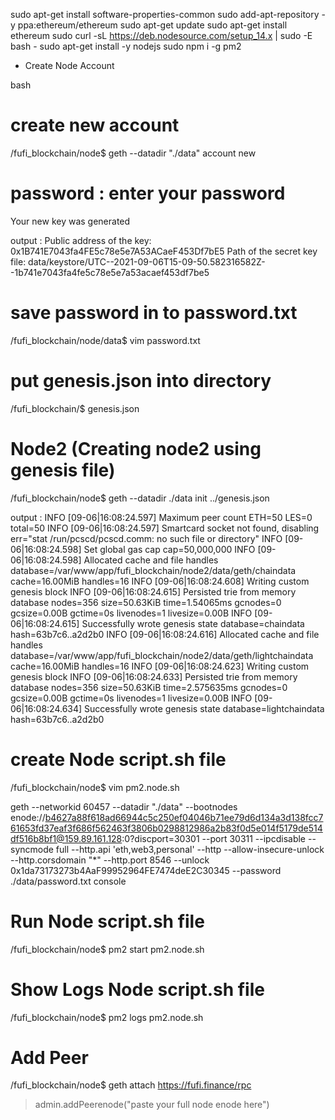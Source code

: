 sudo apt-get install software-properties-common
  sudo add-apt-repository -y ppa:ethereum/ethereum
  sudo apt-get update
  sudo apt-get install ethereum
  sudo curl -sL https://deb.nodesource.com/setup_14.x | sudo -E bash -
  sudo apt-get install -y nodejs
  sudo npm i -g pm2 


- Create Node Account

  
bash
  # create new account
  /fufi_blockchain/node$ geth --datadir "./data" account new
  
  # password : enter your password
  Your new key was generated
  
  output :
  Public address of the key:   0x1B741E7043fa4FE5c78e5e7A53ACaeF453Df7bE5 
  Path of the secret key file: data/keystore/UTC--2021-09-06T15-09-50.582316582Z--1b741e7043fa4fe5c78e5e7a53acaef453df7be5
  
  
  # save password in to password.txt 
  /fufi_blockchain/node/data$ vim password.txt
  
  # put genesis.json into directory
  /fufi_blockchain/$ genesis.json
  
  
  

#  Node2 (Creating node2 using genesis file)
 /fufi_blockchain/node$ geth --datadir ./data init ../genesis.json

 output : 
 INFO [09-06|16:08:24.597] Maximum peer count                       ETH=50 LES=0 total=50
 INFO [09-06|16:08:24.597] Smartcard socket not found, disabling    err="stat /run/pcscd/pcscd.comm: no such file or directory"
 INFO [09-06|16:08:24.598] Set global gas cap                       cap=50,000,000
 INFO [09-06|16:08:24.598] Allocated cache and file handles         database=/var/www/app/fufi_blockchain/node2/data/geth/chaindata cache=16.00MiB handles=16
 INFO [09-06|16:08:24.608] Writing custom genesis block
 INFO [09-06|16:08:24.615] Persisted trie from memory database      nodes=356 size=50.63KiB time=1.54065ms gcnodes=0 gcsize=0.00B gctime=0s livenodes=1 livesize=0.00B
 INFO [09-06|16:08:24.615] Successfully wrote genesis state         database=chaindata hash=63b7c6..a2d2b0
 INFO [09-06|16:08:24.616] Allocated cache and file handles         database=/var/www/app/fufi_blockchain/node2/data/geth/lightchaindata cache=16.00MiB handles=16
 INFO [09-06|16:08:24.623] Writing custom genesis block
 INFO [09-06|16:08:24.633] Persisted trie from memory database      nodes=356 size=50.63KiB time=2.575635ms gcnodes=0 gcsize=0.00B gctime=0s livenodes=1 livesize=0.00B
 INFO [09-06|16:08:24.634] Successfully wrote genesis state         database=lightchaindata hash=63b7c6..a2d2b0


# create Node script.sh file 
/fufi_blockchain/node$ vim pm2.node.sh

geth --networkid 60457 --datadir "./data" --bootnodes enode://b4627a88f618ad66944c5c250ef04046b71ee79d6d134a3d138fcc761653fd37eaf3f686f562463f3806b0298812986a2b83f0d5e014f5179de514df516b8bf1@159.89.161.128:0?discport=30301 --port 30311 --ipcdisable --syncmode full --http.api 'eth,web3,personal' --http --allow-insecure-unlock --http.corsdomain "*" --http.port 8546 --unlock 0x1da73173273b4AaF99952964FE7474deE2C30345 --password ./data/password.txt  console



# Run Node script.sh file
/fufi_blockchain/node$ pm2 start pm2.node.sh

# Show Logs Node script.sh file
/fufi_blockchain/node$ pm2 logs pm2.node.sh

# Add Peer
/fufi_blockchain/node$ geth attach https://fufi.finance/rpc
> admin.addPeerenode("paste your full node enode here")
